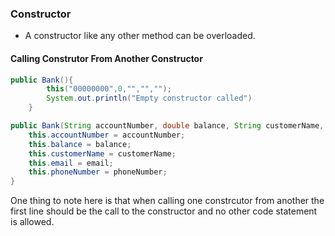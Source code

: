 ### Constructor
- A constructor like any other method can be overloaded.
#### Calling Construtor From Another Constructor
```java
public Bank(){
        this("00000000",0,"","","");
        System.out.println("Empty constructor called")
    }

public Bank(String accountNumber, double balance, String customerName, String email, String phoneNumber){
    this.accountNumber = accountNumber;
    this.balance = balance;
    this.customerName = customerName;
    this.email = email;
    this.phoneNumber = phoneNumber;
}
```
One thing to note here is that when calling one constrcutor from another the first line should be the call to the constructor and no other code statement is allowed.
